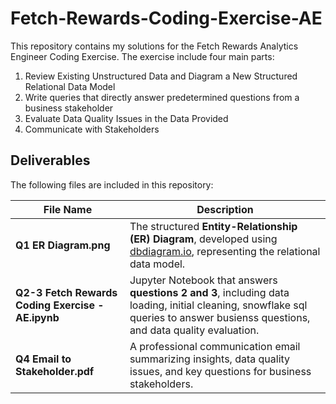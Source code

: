 # Fetch-Rewards-Coding-Exercise-AE

This repository contains my solutions for the Fetch Rewards Analytics Engineer Coding Exercise. The exercise include four main parts:
1. Review Existing Unstructured Data and Diagram a New Structured Relational Data Model
2. Write queries that directly answer predetermined questions from a business stakeholder
3. Evaluate Data Quality Issues in the Data Provided
4. Communicate with Stakeholders


## Deliverables  

The following files are included in this repository:  

| **File Name** | **Description** |  
|-------------|------------------------------------------------------------|  
| **Q1 ER Diagram.png** | The structured **Entity-Relationship (ER) Diagram**, developed using [dbdiagram.io](https://dbdiagram.io), representing the relational data model. |  
| **Q2-3 Fetch Rewards Coding Exercise - AE.ipynb** | Jupyter Notebook that answers **questions 2 and 3**, including  data loading, initial cleaning, snowflake sql queries to answer busienss questions, and data quality evaluation. |  
| **Q4 Email to Stakeholder.pdf** | A professional communication email summarizing insights, data quality issues, and key questions for business stakeholders. |  
